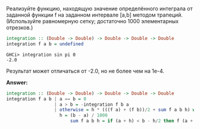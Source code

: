 Реализуйте функцию, находящую значение определённого интеграла от заданной функции f на
заданном интервале [a,b] методом трапеций. (Используйте равномерную сетку; достаточно 1000 элементарных отрезков.)

```haskell
integration :: (Double -> Double) -> Double -> Double -> Double
integration f a b = undefined
```
```
GHCi> integration sin pi 0
-2.0
```

Результат может отличаться от -2.0, но не более чем на 1e-4.

**Answer:**

```haskell
integration :: (Double -> Double) -> Double -> Double -> Double
integration f a b | a == b = 0
                  | a > b = -integration f b a
                  | otherwise = h * (((f a) + (f b))/2 + sum f a b h) where
                    h = (b - a) / 1000
                        sum f a b h = if (a + h) < b - h/2 then f (a + h) + sum f (a + h) b h else 0
```
